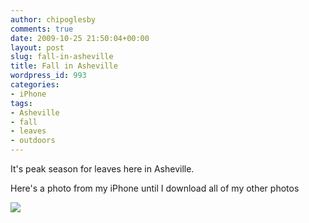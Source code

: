 ```yaml
---
author: chipoglesby
comments: true
date: 2009-10-25 21:50:04+00:00
layout: post
slug: fall-in-asheville
title: Fall in Asheville
wordpress_id: 993
categories:
- iPhone
tags:
- Asheville
- fall
- leaves
- outdoors
---
```


It's peak season for leaves here in Asheville. 

Here's a photo from my iPhone until I download all of my other photos


[![](https://storage.googleapis.com/www.chipoglesby.com/l_1600_1200_22D23487-352F-4CAE-A705-231C88D154EC.jpeg)](https://storage.googleapis.com/www.chipoglesby.com/l_1600_1200_22D23487-352F-4CAE-A705-231C88D154EC.jpeg)
